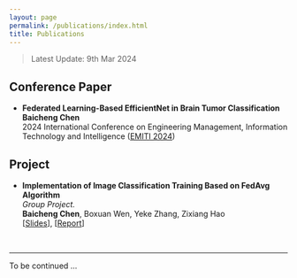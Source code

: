 ```yaml
---
layout: page
permalink: /publications/index.html
title: Publications
---
```


> Latest Update: 9th Mar 2024

## Conference Paper

- **Federated Learning-Based EfficientNet in Brain Tumor Classification**<br>**Baicheng Chen**<br>2024 International Conference on Engineering Management, Information Technology and Intelligence ([EMITI 2024](https://www.ic-emiti.com/))<br>

## Project

- **Implementation of Image Classification Training Based on FedAvg Algorithm**<br>*Group Project.*<br>**Baicheng Chen**, Boxuan Wen, Yeke Zhang, Zixiang Hao<br>[[Slides](https://baichengdanny.github.io/mypaper/project/Final_PPT.pdf)], [[Report](https://baichengdanny.github.io/mypaper/project/Final_report.pdf)]<br>

<br>

------

To be continued ...

